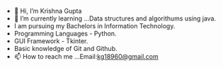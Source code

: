 - 👋 Hi, I’m Krishna Gupta
- 🌱 I’m currently learning ...Data structures and algorithums using java.
- I am pursuing my Bachelors in Information Technology.
- Programming Languages - Python.
- GUI Framework - Tkinter.
- Basic knowledge of Git and Github.
- 📫 How to reach me ...Email:kg18960@gmail.com

<!---
krishnagupta1543/krishnagupta1543 is a ✨ special ✨ repository because its `README.md` (this file) appears on your GitHub profile.
You can click the Preview link to take a look at your changes.
--->
